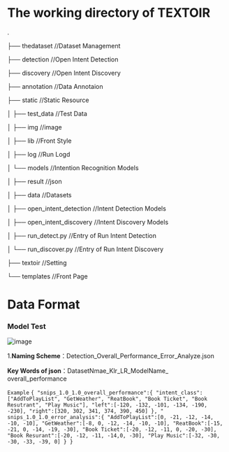 # The working directory of TEXTOIR

.

├── thedataset 			//Dataset Management

├── detection			//Open Intent Detection

├── discovery			//Open Intent Discovery

├── annotation			//Data Annotaion

├── static				//Static Resource

│   ├── test_data		//Test Data

│   ├── img			//image

│   ├── lib				//Front Style

│   ├── log				//Run Logd

│   └── models			//Intention Recognition Models

│       ├── result		//json

│       ├── data			//Datasets

│       ├── open_intent_detection	//Intent Detection Models

│       ├── open_intent_discovery	//Intent Discovery Models

│       ├── run_detect.py			//Entry of Run Intent Detection

│       └── run_discover.py		//Entry of Run Intent Discovery

├── textoir				//Setting

└── templates			//Front Page

# Data Format 

### Model Test
![image](https://user-images.githubusercontent.com/37832030/109410374-21fa9f80-79d5-11eb-8c93-6ce543f56059.png)

1.**Naming Scheme**：Detection_Overall_Performance_Error_Analyze.json

  **Key Words of json**：DatasetNmae_Klr_LR_ModelName_ overall_performance
  
  `Example`
  `{
    "snips_1.0_1.0_overall_performance":{
        "intent_class": ["AddToPlayList", "GetWeather", "ReatBook", "Book Ticket", "Book Resutrant", "Play Music"],
        "left":[-120, -132, -101, -134, -190, -230],
        "right":[320, 302, 341, 374, 390, 450]
    },
    " snips_1.0_1.0_error_analysis":{
    "AddToPlayList":[0, -21, -12, -14, -10, -10],
    "GetWeather":[-8, 0, -12, -14, -10, -10],
    "ReatBook":[-15, -21, 0, -14, -19, -30],
    "Book Ticket":[-20, -12, -11, 0, -20, -30],
    "Book Resurant":[-20, -12, -11, -14,0, -30],
    "Play Music":[-32, -30, -30, -33, -39, 0]
}
}
`
  
  
